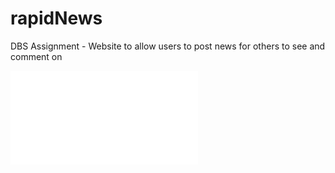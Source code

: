 # rapidNews
DBS Assignment - Website to allow users to post news for others to see and comment on

![link to Detailed README](./NewsMedia/README.md)

